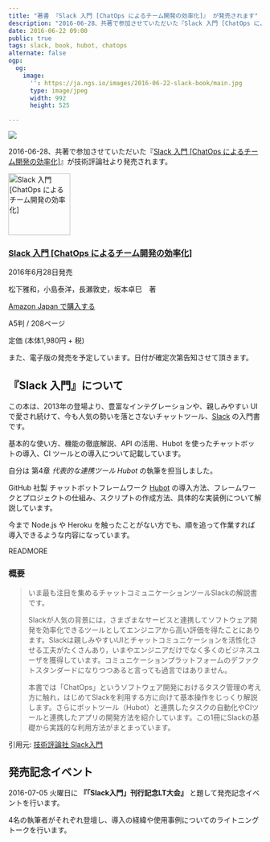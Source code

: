 ```yaml
---
title: "著書 『Slack 入門 [ChatOps によるチーム開発の効率化]』 が発売されます"
description: "2016-06-28、共著で参加させていただいた『Slack 入門 [ChatOps によるチーム開発の効率化]』 が技術評論社より発売されます。"
date: 2016-06-22 09:00
public: true
tags: slack, book, hubot, chatops
alternate: false
ogp:
  og:
    image:
      '': https://ja.ngs.io/images/2016-06-22-slack-book/main.jpg
      type: image/jpeg
      width: 992
      height: 525

---
```


![](2016-06-22-slack-book/main.jpg)

2016-06-28、共著で参加させていただいた『[Slack 入門 [ChatOps によるチーム開発の効率化]][amazon]』が技術評論社より発売されます。

<div class="book clearboth">
<div class="book-left">
<img src="/images/slack-book/247x350.jpg" width="123" alt="Slack 入門 [ChatOps によるチーム開発の効率化]">
</div>
<div class="book-right">
<h3><a href="http://bit.ly/slack-book">Slack 入門 [ChatOps によるチーム開発の効率化]</a></h3>
<p>2016年6月28日発売</p>
<p>松下雅和，小島泰洋，長瀬敦史，坂本卓巳　著</p>
<p><a href="http://bit.ly/slack-book">Amazon Japan で購入する</a></p>
<p>A5判 / 208ページ</p>
<p>定価 (本体1,980円 + 税)</p>
</div>
</div>

また、電子版の発売を予定しています。日付が確定次第告知させて頂きます。

## 『Slack 入門』について

この本は、2013年の登場より、豊富なインテグレーションや、親しみやすい UI で愛され続けて、今も人気の勢いを落とさないチャットツール、[Slack] の入門書です。　

基本的な使い方、機能の徹底解説、API の活用、Hubot を使ったチャットボットの導入、CI ツールとの導入について記載しています。

自分は 第4章 _代表的な連携ツール Hubot_ の執筆を担当しました。

GitHub 社製 チャットボットフレームワーク [Hubot] の導入方法、フレームワークとプロジェクトの仕組み、スクリプトの作成方法、具体的な実装例について解説しています。

今まで Node.js や Heroku を触ったことがない方でも、順を追って作業すれば導入できるような内容になっています。

READMORE

### 概要

> いま最も注目を集めるチャットコミュニケーションツールSlackの解説書です。
>
> Slackが人気の背景には，さまざまなサービスと連携してソフトウェア開発を効率化できるツールとしてエンジニアから高い評価を得たことにあります。Slackは親しみやすいUIとチャットコミュニケーションを活性化させる工夫がたくさんあり，いまやエンジニアだけでなく多くのビジネスユーザを獲得しています。コミュニケーションプラットフォームのデファクトスタンダードになりつつあると言っても過言ではありません。
>
> 本書では「ChatOps」というソフトウェア開発におけるタスク管理の考え方に触れ，はじめてSlackを利用する方に向けて基本操作をじっくり解説します。さらにボットツール（Hubot）と連携したタスクの自動化やCIツールと連携したアプリの開発方法を紹介しています。この1冊にSlackの基礎から実践的な利用方法がまとまっています。

引用元: [技術評論社 Slack入門](http://gihyo.jp/book/2016/978-4-7741-8238-4)

## 発売記念イベント

2016-07-05 火曜日に **『「Slack入門」刊行記念LT大会』** と題して発売記念イベントを行います。

4名の執筆者がそれぞれ登壇し、導入の経緯や使用事例についてのライトニングトークを行います。

[amazon]: http://bit.ly/slack-book
[Hubot]: https://hubot.github.com/
[Slack]: https://slack.com/

